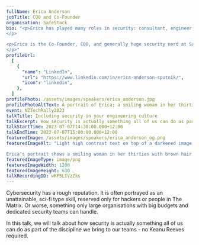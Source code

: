 ```yaml
---
fullName: Erica Anderson
jobTitle: COO and Co-Founder
organisation: SafeStack
bio: "<p>Erica has played many roles in security: consultant, engineer, tester, analyst, incident responder, and even instructor. She has worked with many people and orgs, and knows what it feels like to try and move fast while staying secure - she even <a rel='external' href='https://www.holloway.com/g/security-for-everyone'>co-authored a book</a> on the topic! 
</p>

<p>Erica is the Co-Founder, COO, and generally huge security nerd at SafeStack, where their goal is to help development teams (of all shapes and sizes) build secure things. She also does heaps of work in the community too. She is a lead organiser for a New Zealand infosec conference called <a rel='external' href='https://kawaiicon.org/'>Kawaiicon (Kiwicon)</a>, and also a Trustee for a charity called <a rel='external' href='https://www.digitalfutureaotearoa.nz/'>Digital Future Aotearoa</a>. She also wrote a book about it called ‘Security For Everyone’, published by Holloway.
</p>"
profileUrl:
  [
    {
      "name": "LinkedIn",
      "url": "https://www.linkedin.com/in/erica-anderson-sputnik/",
      "icon": "linkedin",
    },
  ]
profilePhoto: /assets/images/speakers/erica_anderson.jpg
profilePhotoAltText: A portrait of Erica; a smiling woman in her thirties with brown hair and a pale skin tone.
event: NZTechRally2023
talkTitle: Including security in your engineering culture
talkExcerpt: How security is actually something all of us can do as part of the discipline we bring to our teams.
talkStartTime: 2023-07-07T14:30:00.000+12:00
talkEndTime: 2023-07-07T15:00:00.000+12:00
featuredImage: /assets/images/speakers/erica_anderson_og.png
featuredImageAlt: "Light high contrast text on top of a darkened image of a crowd reads “Including security in your engineering culture by Erica Anderson, COO and Co-Founder of SafeStack. Join us to hear Erica and other speakers at NZ Tech Rally, 7th July, Wellington”

Erica's portrait shows a smiling woman in her thirties with brown hair and a pale skin tone."
featuredImageType: image/png
featuredImageWidth: 1200
featuredImageHeight: 630
talkRecordingID: wKP5LIVzZks
---
```


<p>Cybersecurity has a rough reputation. It is often portrayed as an unattainable, sci-fi type skill, reserved only for hackers or people in The Matrix. Or worse, something only large organisations with big budgets and dedicated security teams can handle.</p>

<p>In this talk, we will talk about how security is actually something all of us can do as part of the discipline we bring to our teams - no Keanu Reeves required.</p>
